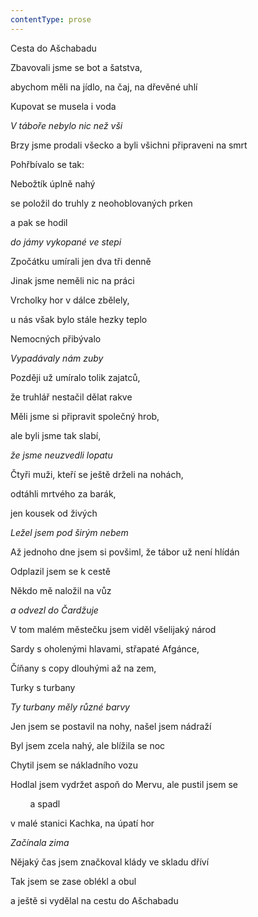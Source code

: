 ```yaml
---
contentType: prose
---
```


Cesta do Ašchabadu

Zbavovali jsme se bot a šatstva,

abychom měli na jídlo, na čaj, na dřevěné uhlí

Kupovat se musela i voda

_V táboře nebylo nic než vši_

Brzy jsme prodali všecko a byli všichni připraveni na smrt

Pohřbívalo se tak:

Nebožtík úplně nahý

se položil do truhly z neohoblovaných prken

a pak se hodil

_do jámy vykopané ve stepi_

Zpočátku umírali jen dva tři denně

Jinak jsme neměli nic na práci

Vrcholky hor v dálce zbělely,

u nás však bylo stále hezky teplo

Nemocných přibývalo

_Vypadávaly nám zuby_

Později už umíralo tolik zajatců,

že truhlář nestačil dělat rakve

Měli jsme si připravit společný hrob,

ale byli jsme tak slabí,

_že jsme neuzvedli lopatu_

Čtyři muži, kteří se ještě drželi na nohách,

odtáhli mrtvého za barák,

jen kousek od živých

_Ležel jsem pod širým nebem_

Až jednoho dne jsem si povšiml, že tábor už není hlídán

Odplazil jsem se k cestě

Někdo mě naložil na vůz

_a odvezl do Čardžuje_

V tom malém městečku jsem viděl všelijaký národ

Sardy s oholenými hlavami, střapaté Afgánce,

Číňany s copy dlouhými až na zem,

Turky s turbany

_Ty turbany měly různé barvy_

Jen jsem se postavil na nohy, našel jsem nádraží

Byl jsem zcela nahý, ale blížila se noc

Chytil jsem se nákladního vozu

Hodlal jsem vydržet aspoň do Mervu, ale pustil jsem se

        a spadl

v malé stanici Kachka, na úpatí hor

_Začínala zima_

Nějaký čas jsem značkoval klády ve skladu dříví

Tak jsem se zase oblékl a obul

a ještě si vydělal na cestu do Ašchabadu
